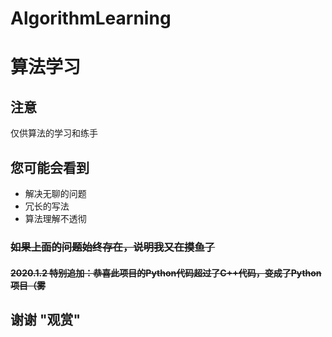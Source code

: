 # AlgorithmLearning

# 算法学习

## 注意

仅供算法的学习和练手

## 您可能会看到

* 解决无聊的问题
* 冗长的写法
* 算法理解不透彻

### ~~如果上面的问题始终存在，说明我又在摸鱼了~~

#### ~~2020.1.2 特别追加：恭喜此项目的Python代码超过了C++代码，变成了Python项目（雾~~

## 谢谢 "观赏"
